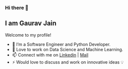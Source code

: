 ### Hi there 👋

## **I am Gaurav Jain**
Welcome to my profile!
<br>
- 🌱 I’m a Software Engineer and Python Developer.
- 🔭 Love to work on Data Science and Machine Learning.
- 📫 Connect with me on [Linkedin](https://linkedin.com/in/gauravj22) | [Mail](mailto:gauravjain2202@gmail.com)
- ⚡ Would love to discuss and work on innovative ideas 💡
